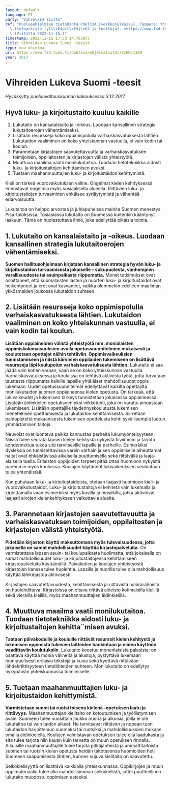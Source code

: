 ```yaml
---
layout: default
language: FI
party: "Vihre\xE4 liitto"
ref: "Puolueohjelmien tietokanta POHTIVA [verkkojulkaisu]. Tampere: Yhteiskuntatieteellinen\
  \ tietoarkisto [yll\xE4pit\xE4j\xE4 ja tuottaja]. <https://www.fsd.tuni.fi/pohtiva>.\
  \ (Viitattu 2022-11-15.)"
timestamp: 2022-11-15 17:33:14.763873
title: Vihreiden Lukeva Suomi -teesit
type: muu ohjelma
url: https://www.fsd.tuni.fi/pohtiva/ohjelmalistat/VIHR/1100
year: 2017
---
```



# Vihreiden Lukeva Suomi -teesit


*Hyväksytty puoluevaltuuskunnan kokouksessa 3.12.2017*


## Hyvä luku- ja kirjoitustaito kuuluu kaikille


1. Lukutaito on kansalaistaito ja -oikeus. Luodaan kansallinen strategia lukutaitoerojen vähentämiseksi.
2. Lisätään resursseja koko oppimispolulla varhaiskasvatuksesta lähtien. Lukutaidon vaaliminen on koko yhteiskunnan vastuulla, ei vain kodin tai koulun.
3. Parannetaan kirjastojen saavutettavuutta ja varhaiskasvatuksen toimijoiden, oppilaitosten ja kirjastojen välistä yhteistyötä.
4. Muuttuva maailma vaatii monilukutaitoa. Tuodaan tietotekniikka aidosti luku- ja kirjoitustaitojen kehittämisen avuksi.
5. Tuetaan maahanmuuttajien luku- ja kirjoitustaidon kehittymistä.


Kieli on tärkeä vuorovaikutuksen väline. Ongelmat kielen kehityksessä ennustavat ongelmia myös sosiaalisella alueella. Riittävien luku- ja kirjoitustaitojen turvaaminen ehkäisee syrjäytymistä ja vähentää eriarvoisuutta. 


Lukutaitoa on helppo arvostaa ja juhlapuheissa mainita Suomen menestys Pisa-tuloksissa. Tosiasiassa lukutaito on Suomessa kuitenkin kääntynyt laskuun. Tämä on huolestuttava ilmiö, joka edellyttää pikaisia toimia.


## 1. Lukutaito on kansalaistaito ja -oikeus. Luodaan kansallinen strategia lukutaitoerojen vähentämiseksi.


**Suomen hallitusohjelmaan kirjataan kansallinen strategia hyvän luku- ja kirjoitustaidon turvaamisesta jokaiselle – sukupuolesta, vanhempien varallisuudesta tai asuinpaikasta riippumatta.** Monet tutkimukset ovat osoittaneet, että suomalaisten lasten ja nuorten luku- ja kirjoitustaidot ovat heikentyneet ja erot ovat kasvaneet, vaikka olemmekin edelleen maailman ykkösmaiden joukossa lukutaidon suhteen.


## 2. Lisätään resursseja koko oppimispolulla varhaiskasvatuksesta lähtien. Lukutaidon vaaliminen on koko yhteiskunnan vastuulla, ei vain kodin tai koulun.


**Lisätään oppiaineiden välistä yhteistyötä mm. monialaisten oppimiskokonaisuuksien avulla opetussuunnitelmien mukaisesti ja koulutetaan opettajat näihin tehtäviin. Oppimisvaikeuksien tunnistamiseen ja niistä kärsivien oppilaiden tukemiseen on lisättävä resursseja läpi koulupolun varhaiskasvatuksesta lähtien.** Lukutaito ei saa jäädä vain kotien varaan, vaan se on koko yhteiskunnan vastuulla. Varhaiskasvatuksessa ja kouluissa on tehtävä aktiivista työtä, jotta turvataan taustasta riippumatta kaikille lapsille yhtäläiset mahdollisuudet oppia lukemaan. Uudet opetussuunnitelmat edellyttävät kaikilta opettajilta monilukutaidon ja oman oppiaineensa kielen opetusta. On tärkeää, että lukivaikeudet ja lukemisen tärkeys tunnistetaan jokaisessa oppiaineessa. Lisätään äidinkielen opetukseen yksi viikkotunti, joka on varattu ainoastaan lukemiseen. Lisätään opettajille täydennyskoulutusta lukemisen menetelmien opettamisesta ja lukutaidon kehittämisestä. Siirretään painopistettä mekaanisesta lukemisen opettelusta kohti syvällisempiä luetun ymmärtämisen taitoja.


Neuvolat ovat luonteva paikka kannustaa perheitä lukumyönteisyyteen. Niissä tulee seurata lapsen kielen kehitystä nykyistä tiiviimmin ja tarjota kohdennettua tukea sitä tarvitseville lapsille ja perheille. Esimerkiksi dysleksia on tunnistettavissa varsin varhain ja sen oppimiselle aiheuttamat haitat ovat ehkäistävissä aikaisella puuttumisella sekä riittävällä ja laaja-alaisella tuella. Erilaisten oppijoiden tarpeet pitää ottaa huomioon nykyistä paremmin myös kouluissa. Koulujen käytännöt lukivaikeuksien seulontaan tulee yhtenäistää. 


Kun puhutaan luku- ja kirjoitustaidoista, otetaan laajasti huomioon kieli- ja vuorovaikutustaidot. Luku- ja kirjoitustaitoja ei kehitetä vain lukemalla ja kirjoittamalla vaan esimerkiksi myös kuvilla ja musiikilla, jotka aktivoivat laajasti aivojen kielenkehitykseen vaikuttavia alueita.


## 3. Parannetaan kirjastojen saavutettavuutta ja varhaiskasvatuksen toimijoiden, oppilaitosten ja kirjastojen välistä yhteistyötä.


**Pidetään kirjaston käyttö maksuttomana myös tulevaisuudessa, jotta jokaisella on samat mahdollisuudet käyttää kirjastopalveluita.** On varmistettava lapsen asuin- tai koulupaikasta huolimatta, että jokaisella on samat mahdollisuudet luku- ja kirjoitustaitojensa kehittämiseen kirjastopalveluita käyttämällä. Päiväkotien ja koulujen yhteistyöstä kirjastojen kanssa tulee huolehtia. Lapsilla ja nuorilla tulee olla mahdollisuus käyttää lähikirjastoa aktiivisesti. 


Kirjastojen saavutettavuudesta, kehittämisestä ja riittävistä määrärahoista on huolehdittava. Kirjastoissa on oltava riittävä aineisto kotimaisilla kielillä sekä vierailla kielillä, myös maahanmuuttajien äidinkielillä.


## 4. Muuttuva maailma vaatii monilukutaitoa. Tuodaan tietotekniikka aidosti luku- ja kirjoitustaitojen kehitta¨misen avuksi.


**Taataan päiväkodeille ja kouluille riittävät resurssit kielen kehitystä ja lukemisen oppimista tukevien laitteiden hankintaan ja niiden käyttöön vaadittaviin koulutuksiin.** Lukutaito koostuu monenlaisista palasista: on osattava käyttää monia välineitä ja alustoja, pystyttävä lukemaan monipuolisesti erilaisia tekstejä ja kuvia sekä kyettävä riittävään lähdekriittisyyteen tietolähteiden suhteen. Monilukutaito on edellytys nykypäivän yhteiskunnassa toimimiselle.


## 5. Tuetaan maahanmuuttajien luku- ja kirjoitustaidon kehittymistä.


**Varmistetaan suomi tai ruotsi toisena kielenä -opetuksen laatu ja riittävyys.** Maahanmuuttajan kielitaito on kotoutumisen ja työllistymisen avain. Suomeen tulee vuosittain joukko nuoria ja aikuisia, joilla ei ole lukutaitoa tai vain taidon alkeet. He tarvitsevat riittävän ja nopean tuen lukutaidon harjoitteluun suomeksi tai ruotsiksi ja mahdollisuuksien mukaan omalla äidinkielellä. Koulujen valmistavan opetuksen tulee olla laadukasta ja sitä tulee tarjota niin kauan kuin tarvetta on muun opetuksen rinnalla. Aikuisille maahanmuuttajille tulee tarjota pitkäjänteistä ja ammattitaitoista suomen tai ruotsin kielen opetusta heidän taitotasonsa huomioiden heti Suomeen saapumisesta lähtien, kunnes sujuva kielitaito on saavutettu.


Selkokielisyyttä on lisättävä kaikkialla yhteiskunnassa. Oppikirjojen ja muun oppimateriaalin tulee olla mahdollisimman selkokielistä, jottei puutteellinen lukutaito muodostu oppimisen esteeksi.



